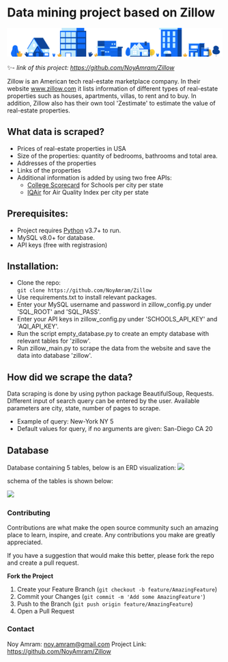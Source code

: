 # Data mining project based on Zillow


![](zillow_image.svg)

✨- _link of this project: https://github.com/NoyAmram/Zillow_

Zillow is an American tech real-estate marketplace company. In their website www.zillow.com it lists information of different types of real-estate properties such as houses, apartments, villas, to rent and to buy. In addition, Zillow also has their own tool 'Zestimate' to estimate the value of real-estate properties. 



## What data is scraped? 

- Prices of real-estate properties in USA
- Size of the properties: quantity of bedrooms, bathrooms and total area. 
- Addresses of the properties 
- Links of the properties
- Additional information is added by using two free APIs:
  - [College Scorecard](https://collegescorecard.ed.gov/) for Schools per city per state
  - [IQAir](https://www.iqair.com/) for Air Quality Index per city per state

## Prerequisites: 
- Project requires [Python](https://www.python.org/) v3.7+ to run.
- MySQL v8.0+ for database. 
- API keys (free with registrasion)

## Installation:
- Clone the repo:   
 ```git clone https://github.com/NoyAmram/Zillow ```
- Use requirements.txt to install relevant packages.
- Enter your MySQL username and password in zillow_config.py under 'SQL_ROOT' and 'SQL_PASS'. 
- Enter your API keys in zillow_config.py under 'SCHOOLS_API_KEY' and 'AQI_API_KEY'. 
- Run the script empty_database.py to create an empty database with relevant tables for 'zillow'.
- Run zillow_main.py to scrape the data from the website and save the data into database 'zillow'.


## How did we scrape the data? 

Data scraping is done by using python package BeautifulSoup, Requests. 
Different input of search query can be entered by the user. 
Available parameters are city, state, number of pages to scrape. 
- Example of query: New-York NY 5
- Default values for query, if no arguments are given: San-Diego CA 20

## Database
Database containing 5 tables, below is an ERD visualization:
![](Zillow_project_ERD.png)

schema of the tables is shown below:

![](zillow_schema.png)


### Contributing
Contributions are what make the open source community such an amazing place to learn, inspire, and create. Any contributions you make are greatly appreciated.

If you have a suggestion that would make this better, please fork the repo and create a pull request. 

**Fork the Project**
1. Create your Feature Branch (```git checkout -b feature/AmazingFeature```)
2. Commit your Changes (```git commit -m 'Add some AmazingFeature'```)
3. Push to the Branch (```git push origin feature/AmazingFeature```)
4. Open a Pull Request


### Contact
Noy Amram: noy.amram@gmail.com
Project Link: https://github.com/NoyAmram/Zillow
